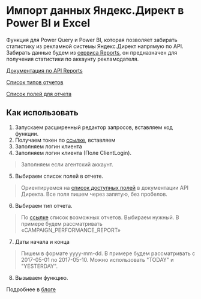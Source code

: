 # Импорт данных Яндекс.Директ в Power BI и Excel

Функция для Power Query и Power BI, которая позволяет забирать статистику из рекламной системы Яндекс.Директ напрямую по API.
Забирать данные будем из [сервиса Reports](https://tech.yandex.ru/direct/doc/reports/reports-docpage/), он предназначен для получения статистики по аккаунту рекламодателя.

[Документация по API Reports](https://tech.yandex.ru/direct/doc/reports/reports-docpage/)

[Список типов отчетов](https://tech.yandex.ru/direct/doc/reports/type-docpage/)

[Список полей для отчета](https://tech.yandex.ru/direct/doc/reports/fields-list-docpage/)

## Как использовать
1. Запускаем расширенный редактор запросов, вставляем код функции.
2. Получаем токен по [ссылке](https://oauth.yandex.ru/authorize?response_type=token&client_id=13d711bee6294ae9a688e87b4718ad47), вставляем
3. Заполняем логин клиента
4. Заполняем логин клиента (Поле ClientLogin).
>Заполняем если агентский аккаунт.
5. Выбираем список полей в отчете.
>Ориентируемся на [список доступных полей](https://tech.yandex.ru/direct/doc/reports/fields-list-docpage/) в документации API Директа. Все поля пишем через запятую, без пробелов.
6. Выбираем тип отчета.
>По [ссылке](https://tech.yandex.ru/direct/doc/reports/type-docpage/) список возможных отчетов. Выбираем нужный.
В примере будем рассматривать «CAMPAIGN_PERFORMANCE_REPORT»
7. Даты начала и конца

>Пишем в формате yyyy-mm-dd. В примере будем рассматривать с 2017-05-01 по 2017-05-10. 
Можно использовать "TODAY" и "YESTERDAY".
8. Вызываем функцию.


Подробнее в [блоге](http://zabitov.ru/analitika/yandex-direct-power-query-connector/)
